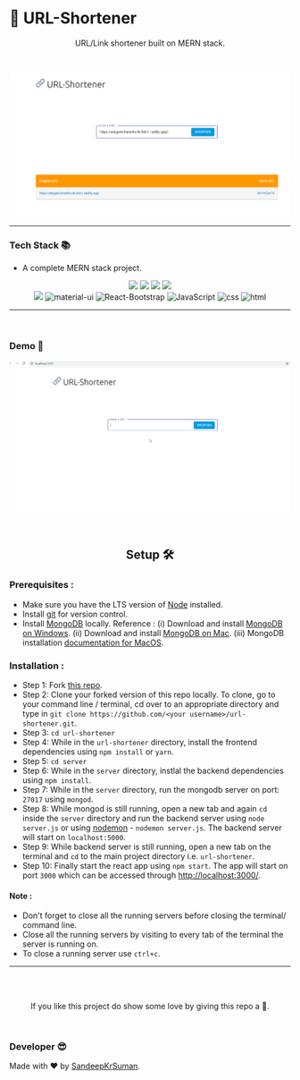 # 🔗 URL-Shortener

  <p align="center">URL/Link shortener built on MERN stack.</p>  
    
  <br>
    
![url-shortener](/public/shortener_sneek.png)
  
---
  
### Tech Stack 📚

- A complete MERN stack project.

<p align="center">
     <img atl="MongoDB" src="https://img.shields.io/badge/-Mongodb-green?logo=mongodb&style=for-the-badge&logoColor=white">
     <img atl="ExpressJS" src="https://img.shields.io/badge/express.js-%23404d59.svg?style=for-the-badge&logo=express&logoColor=%2361DAFB">
     <img atl="React" src="https://img.shields.io/badge/-react-black?logo=react&style=for-the-badge">
     <img atl="NodeJS" src="https://img.shields.io/badge/node.js-%2343853D.svg?style=for-the-badge&logo=node-dot-js&logoColor=white">
     <br />
     <img atl="Mongoose" src="https://img.shields.io/badge/-Mongoose-brown?logo=mongoose&style=for-the-badge&logoColor=white">
     <img alt="material-ui" src="https://img.shields.io/badge/Material--UI-0081CB?style=for-the-badge&logo=material-ui&logoColor=white">
     <img alt="React-Bootstrap" src="https://img.shields.io/badge/-react--bootstrap-563D7C?style=for-the-badge">
     <img alt="JavaScript" src="https://img.shields.io/badge/-javascript-yellow?logo=javascript&logoColor=white&style=for-the-badge">
     <img alt="css" src="https://img.shields.io/badge/-css3-blue?logo=css3&style=for-the-badge">
     <img alt="html" src="https://img.shields.io/badge/-html5-red?logo=html5&logoColor=white&style=for-the-badge">
</p>
  
---  
  
<br>

### Demo 🎥

![](./public/shortener_demo.gif)

<br>

<h2 align="center">Setup 🛠</h2>  
  
### Prerequisites :  
  
- Make sure you have the LTS version of [Node](https://nodejs.org/) installed.
- Install [git](https://git-scm.com/downloads) for version control.
- Install [MongoDB](https://www.mongodb.com/try/download/community) locally. Reference : (i) Download and install [MongoDB on Windows](https://medium.com/@LondonAppBrewery/how-to-download-install-mongodb-on-windows-4ee4b3493514). (ii) Download and install [MongoDB on Mac](https://blog.londonappbrewery.com/how-to-download-install-mongodb-on-mac-2895ccd2b5c1). (iii) MongoDB installation [documentation for MacOS](https://docs.mongodb.com/manual/tutorial/install-mongodb-on-os-x/).

### Installation :

- Step 1: Fork [this repo](https://github.com/SandeepKrSuman/url-shortener).
- Step 2: Clone your forked version of this repo locally. To clone, go to your command line / terminal, cd over to an appropriate directory and type in `git clone https://github.com/<your username>/url-shortener.git`.
- Step 3: `cd url-shortener`
- Step 4: While in the `url-shortener` directory, install the frontend dependencies using `npm install` or `yarn`.
- Step 5: `cd server`
- Step 6: While in the `server` directory, instlal the backend dependencies using `npm install`.
- Step 7: While in the `server` directory, run the mongodb server on port: `27017` using `mongod`.
- Step 8: While mongod is still running, open a new tab and again `cd` inside the `server` directory and run the backend server using `node server.js` or using [nodemon](https://www.npmjs.com/package/nodemon) - `nodemon server.js`. The backend server will start on `localhost:5000`.
- Step 9: While backend server is still running, open a new tab on the terminal and `cd` to the main project directory i.e. `url-shortener`.
- Step 10: Finally start the react app using `npm start`. The app will start on port `3000` which can be accessed through <http://localhost:3000/>.

#### Note :

- Don't forget to close all the running servers before closing the terminal/ command line.
- Close all the running servers by visiting to every tab of the terminal the server is running on.
- To close a running server use `ctrl+c`.

---

<br> <br>

<p align='center'>If you like this project do show some love by giving this repo a 🌟.</p>
  
<br>

### Developer 😎

Made with ❤ by [SandeepKrSuman](https://github.com/SandeepKrSuman).
